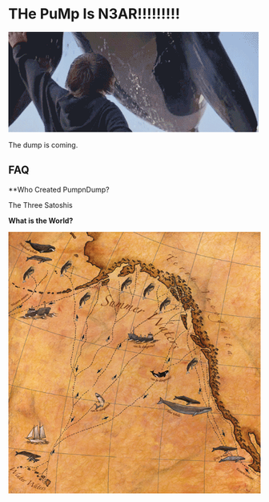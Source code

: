 

# THe PuMp Is N3AR!!!!!!!!!

![Free willy](willy.gif)

The dump is coming.

## FAQ 

**Who Created PumpnDump?

The Three Satoshis

**What is the World?** 

![Whale Map](whale-map.jpg)

